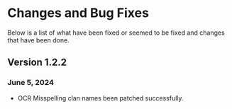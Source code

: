 ﻿# Changes and Bug Fixes
Below is a list of what have been fixed or seemed to be fixed and changes that have been done.

## Version 1.2.2
### June 5, 2024
- OCR Misspelling clan names been patched successfully.
